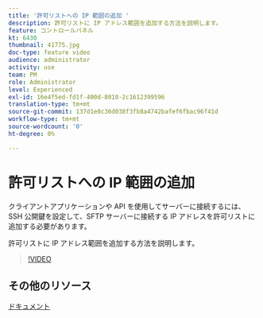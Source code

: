 ```yaml
---
title: '許可リストへの IP 範囲の追加 '
description: 許可リストに IP アドレス範囲を追加する方法を説明します。
feature: コントロールパネル
kt: 6430
thumbnail: 41775.jpg
doc-type: feature video
audience: administrator
activity: use
team: PM
role: Administrator
level: Experienced
exl-id: 16e4f5ed-fd1f-400d-8010-2c1612399596
translation-type: tm+mt
source-git-commit: 137d1e0c36d038f3fb8a4742bafef6fbac96f41d
workflow-type: tm+mt
source-wordcount: '0'
ht-degree: 0%

---
```


# 許可リストへの IP 範囲の追加

クライアントアプリケーションや API を使用してサーバーに接続するには、SSH 公開鍵を設定して、SFTP サーバーに接続する IP アドレスを許可リストに追加する必要があります。

許可リストに IP アドレス範囲を追加する方法を説明します。

>[!VIDEO](https://video.tv.adobe.com/v/41775?quality=12)

## その他のリソース

[ドキュメント](https://docs.adobe.com/content/help/ja-JP/control-panel/using/sftp-management/ip-range-allow-listing.translate.html)
